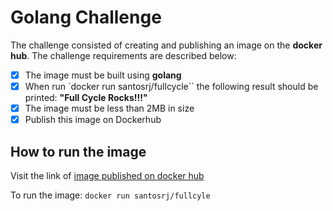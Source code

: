 # Golang Challenge

The challenge consisted of creating and publishing an image on the **docker hub**. The challenge requirements are described below:

- [x] The image must be built using **golang**
- [x] When run `docker run santosrj/fullcycle`` the following result should be printed: **"Full Cycle Rocks!!!"**
- [x] The image must be less than 2MB in size
- [x] Publish this image on Dockerhub

## How to run the image

Visit the link of [image published on docker hub](https://hub.docker.com/repository/docker/santosrj/fullcyle)

To run the image: `docker run santosrj/fullcyle`
